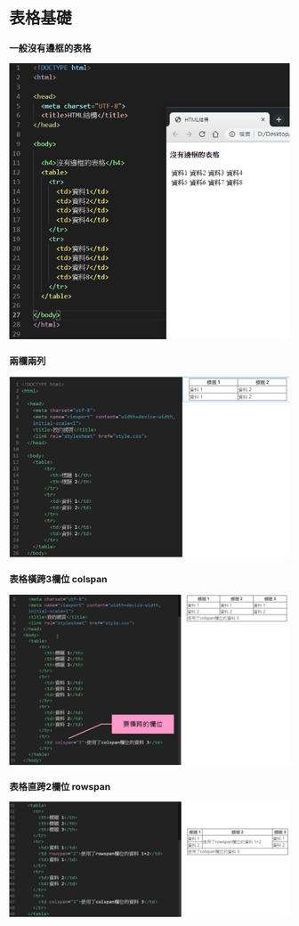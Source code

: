 # 表格基礎

### 一般沒有邊框的表格

![](../../.gitbook/assets/image%20%2847%29.png)

### 兩欄兩列

![](../../.gitbook/assets/image%20%2894%29.png)

### 表格橫跨3欄位 colspan

![](../../.gitbook/assets/image%20%2886%29.png)

### 表格直跨2欄位 rowspan

![](../../.gitbook/assets/image%20%2891%29.png)

